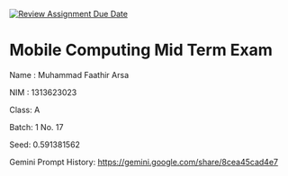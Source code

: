 [![Review Assignment Due Date](https://classroom.github.com/assets/deadline-readme-button-22041afd0340ce965d47ae6ef1cefeee28c7c493a6346c4f15d667ab976d596c.svg)](https://classroom.github.com/a/88Jgrsmc)
# Mobile Computing Mid Term Exam
Name : Muhammad Faathir Arsa

NIM  : 1313623023

Class: A

Batch: 1 No. 17

Seed: 0.591381562

Gemini Prompt History: https://gemini.google.com/share/8cea45cad4e7 



